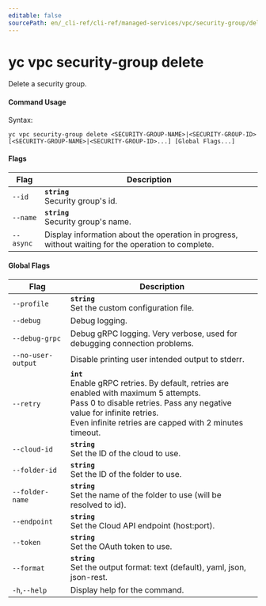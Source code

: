 ```yaml
---
editable: false
sourcePath: en/_cli-ref/cli-ref/managed-services/vpc/security-group/delete.md
---
```


# yc vpc security-group delete

Delete a security group.

#### Command Usage

Syntax: 

`yc vpc security-group delete <SECURITY-GROUP-NAME>|<SECURITY-GROUP-ID> [<SECURITY-GROUP-NAME>|<SECURITY-GROUP-ID>...] [Global Flags...]`

#### Flags

| Flag | Description |
|----|----|
|`--id`|<b>`string`</b><br/>Security group's id.|
|`--name`|<b>`string`</b><br/>Security group's name.|
|`--async`|Display information about the operation in progress, without waiting for the operation to complete.|

#### Global Flags

| Flag | Description |
|----|----|
|`--profile`|<b>`string`</b><br/>Set the custom configuration file.|
|`--debug`|Debug logging.|
|`--debug-grpc`|Debug gRPC logging. Very verbose, used for debugging connection problems.|
|`--no-user-output`|Disable printing user intended output to stderr.|
|`--retry`|<b>`int`</b><br/>Enable gRPC retries. By default, retries are enabled with maximum 5 attempts.<br/>Pass 0 to disable retries. Pass any negative value for infinite retries.<br/>Even infinite retries are capped with 2 minutes timeout.|
|`--cloud-id`|<b>`string`</b><br/>Set the ID of the cloud to use.|
|`--folder-id`|<b>`string`</b><br/>Set the ID of the folder to use.|
|`--folder-name`|<b>`string`</b><br/>Set the name of the folder to use (will be resolved to id).|
|`--endpoint`|<b>`string`</b><br/>Set the Cloud API endpoint (host:port).|
|`--token`|<b>`string`</b><br/>Set the OAuth token to use.|
|`--format`|<b>`string`</b><br/>Set the output format: text (default), yaml, json, json-rest.|
|`-h`,`--help`|Display help for the command.|
